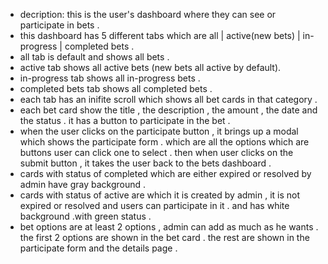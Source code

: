 - decription: this is the user's dashboard where they can see or participate in bets .
- this dashboard has 5 different tabs which are all | active(new bets) | in-progress | completed bets .
- all tab is default and shows all bets .
- active tab shows all active bets (new bets all active by default).
- in-progress tab shows all in-progress bets .
- completed bets tab shows all completed bets .
- each tab has an inifite scroll which shows all bet cards in that category .
- each bet card show the title , the description , the amount , the date and the status . it has a button to participate in the bet .
- when the user clicks on the participate button , it brings up a modal which shows the participate form . which are all the options which are buttons user can click one to select . then when user clicks on the submit button , it takes the user back to the bets dashboard .
- cards with status of completed which are either expired or resolved by admin have gray background .
- cards with status of active are which it is created by admin , it is not expired or resolved and users can participate in it . and has white background .with green status .
- bet options are at least 2 options , admin can add as much as he wants . the first 2 options are shown in the bet card . the rest are shown in the participate form and the details page .
